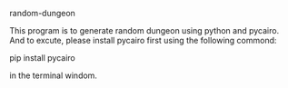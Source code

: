 random-dungeon

This program is to generate random dungeon using python and pycairo. And to excute, please install pycairo first using the following commond: 

pip install pycairo

in the terminal windom. 
